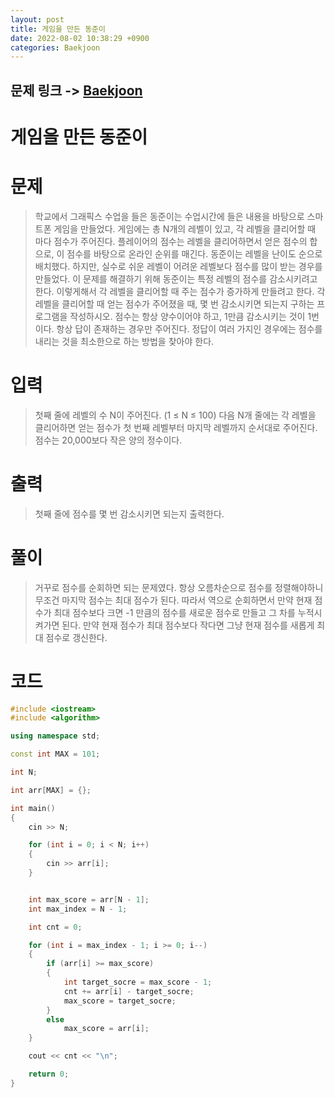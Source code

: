 ```yaml
---
layout: post
title: 게임을 만든 동준이
date: 2022-08-02 10:38:29 +0900
categories: Baekjoon
---
```


## 문제 링크 -> [Baekjoon](https://www.acmicpc.net/problem/2847)
# 게임을 만든 동준이

# 문제
> 학교에서 그래픽스 수업을 들은 동준이는 수업시간에 들은 내용을 바탕으로 스마트폰 게임을 만들었다. 게임에는 총 N개의 레벨이 있고, 각 레벨을 클리어할 때 마다 점수가 주어진다. 플레이어의 점수는 레벨을 클리어하면서 얻은 점수의 합으로, 이 점수를 바탕으로 온라인 순위를 매긴다. 동준이는 레벨을 난이도 순으로 배치했다. 하지만, 실수로 쉬운 레벨이 어려운 레벨보다 점수를 많이 받는 경우를 만들었다.
이 문제를 해결하기 위해 동준이는 특정 레벨의 점수를 감소시키려고 한다. 이렇게해서 각 레벨을 클리어할 때 주는 점수가 증가하게 만들려고 한다.
각 레벨을 클리어할 때 얻는 점수가 주어졌을 때, 몇 번 감소시키면 되는지 구하는 프로그램을 작성하시오. 점수는 항상 양수이어야 하고, 1만큼 감소시키는 것이 1번이다. 항상 답이 존재하는 경우만 주어진다. 정답이 여러 가지인 경우에는 점수를 내리는 것을 최소한으로 하는 방법을 찾아야 한다.

# 입력
> 첫째 줄에 레벨의 수 N이 주어진다. (1 ≤ N ≤ 100) 다음 N개 줄에는 각 레벨을 클리어하면 얻는 점수가 첫 번째 레벨부터 마지막 레벨까지 순서대로 주어진다. 점수는 20,000보다 작은 양의 정수이다.

# 출력
> 첫째 줄에 점수를 몇 번 감소시키면 되는지 출력한다.

# 풀이
> 거꾸로 점수를 순회하면 되는 문제였다. 항상 오름차순으로 점수를 정렬해야하니 무조건 마지막 점수는 최대 점수가 된다. 따라서 역으로 순회하면서 만약 현재 점수가 최대 점수보다 크면 -1 만큼의 점수를 새로운 점수로 만들고 그 차를 누적시켜가면 된다. 만약 현재 점수가 최대 점수보다 작다면 그냥 현재 점수를 새롭게 최대 점수로 갱신한다.

# 코드
```c++
#include <iostream>
#include <algorithm>

using namespace std;

const int MAX = 101;

int N;

int arr[MAX] = {};

int main()
{
	cin >> N;

	for (int i = 0; i < N; i++)
	{
		cin >> arr[i];
	}


	int max_score = arr[N - 1];
	int max_index = N - 1;

	int cnt = 0;

	for (int i = max_index - 1; i >= 0; i--)
	{
		if (arr[i] >= max_score)
		{
			int target_socre = max_score - 1;
			cnt += arr[i] - target_socre;
			max_score = target_socre;
		}
		else
			max_score = arr[i];
	}

	cout << cnt << "\n";

	return 0;
}
```